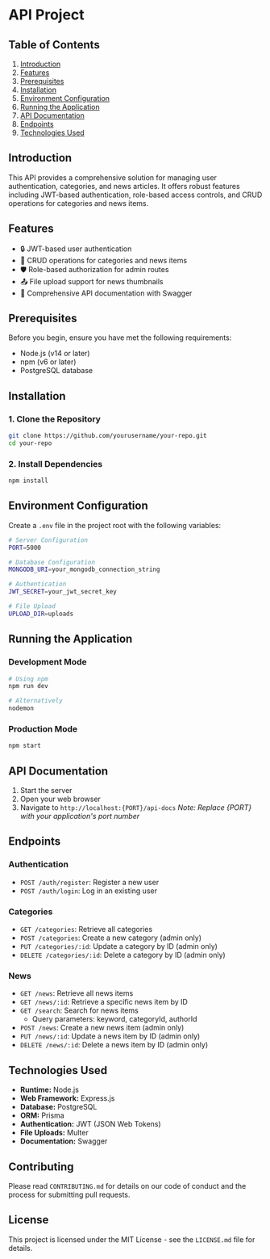 # API Project

## Table of Contents

1. [Introduction](#introduction)
2. [Features](#features)
3. [Prerequisites](#prerequisites)
4. [Installation](#installation)
5. [Environment Configuration](#environment-configuration)
6. [Running the Application](#running-the-application)
7. [API Documentation](#api-documentation)
8. [Endpoints](#endpoints)
9. [Technologies Used](#technologies-used)

## Introduction

This API provides a comprehensive solution for managing user authentication, categories, and news articles. It offers robust features including JWT-based authentication, role-based access controls, and CRUD operations for categories and news items.

## Features

- 🔒 JWT-based user authentication
- 📂 CRUD operations for categories and news items
- 🛡️ Role-based authorization for admin routes
- 📤 File upload support for news thumbnails
- 📖 Comprehensive API documentation with Swagger

## Prerequisites

Before you begin, ensure you have met the following requirements:

- Node.js (v14 or later)
- npm (v6 or later)
- PostgreSQL database

## Installation

### 1. Clone the Repository

```bash
git clone https://github.com/yourusername/your-repo.git
cd your-repo
```

### 2. Install Dependencies

```bash
npm install
```

## Environment Configuration

Create a `.env` file in the project root with the following variables:

```bash
# Server Configuration
PORT=5000

# Database Configuration
MONGODB_URI=your_mongodb_connection_string

# Authentication
JWT_SECRET=your_jwt_secret_key

# File Upload
UPLOAD_DIR=uploads
```

## Running the Application

### Development Mode

```bash
# Using npm
npm run dev

# Alternatively
nodemon
```

### Production Mode

```bash
npm start
```

## API Documentation

1. Start the server
2. Open your web browser
3. Navigate to `http://localhost:{PORT}/api-docs`
   _Note: Replace {PORT} with your application's port number_

## Endpoints

### Authentication

- `POST /auth/register`: Register a new user
- `POST /auth/login`: Log in an existing user

### Categories

- `GET /categories`: Retrieve all categories
- `POST /categories`: Create a new category (admin only)
- `PUT /categories/:id`: Update a category by ID (admin only)
- `DELETE /categories/:id`: Delete a category by ID (admin only)

### News

- `GET /news`: Retrieve all news items
- `GET /news/:id`: Retrieve a specific news item by ID
- `GET /search`: Search for news items
  - Query parameters: keyword, categoryId, authorId
- `POST /news`: Create a new news item (admin only)
- `PUT /news/:id`: Update a news item by ID (admin only)
- `DELETE /news/:id`: Delete a news item by ID (admin only)

## Technologies Used

- **Runtime:** Node.js
- **Web Framework:** Express.js
- **Database:** PostgreSQL
- **ORM:** Prisma
- **Authentication:** JWT (JSON Web Tokens)
- **File Uploads:** Multer
- **Documentation:** Swagger

## Contributing

Please read `CONTRIBUTING.md` for details on our code of conduct and the process for submitting pull requests.

## License

This project is licensed under the MIT License - see the `LICENSE.md` file for details.
